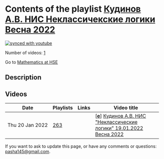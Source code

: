 # Contents of the playlist [Кудинов А.В.  НИС Неклассичекские логики Весна 2022](https://www.youtube.com/playlist?list=PLq3E5oubNNoCLf2ADLGVJPfdIKahvnj8d)

[![synced with youtube](https://img.shields.io/github/last-commit/mathphysschool/mathphysschool.github.io/autoupdate1?label=synced%20with%20youtube)](https://github.com/mathphysschool/mathphysschool.github.io/commits/autoupdate1)

Number of videos: [1](#videos)

Go to [Mathematics at HSE](../README.md)

## Description



## Videos

|Date|Playlists|Links|Video title|
|---|---|---|---|
| Thu&nbsp;20&nbsp;Jan&nbsp;2022 | [263](../playlists/263 "Кудинов А.В.  НИС Неклассичекские логики Весна 2022") |  | [[**e**](https://studio.youtube.com/video/DsnA7ZCELs8/edit "Edit")] [Кудинов А.В. НИС &#34;Неклассические логики&#34;  19.01.2022 Весна 2022](https://www.youtube.com/watch?v=DsnA7ZCELs8&list=PLq3E5oubNNoCLf2ADLGVJPfdIKahvnj8d) |


 If you want to ask to update this page, or have any comments or questions: <pasha145@gmail.com>.